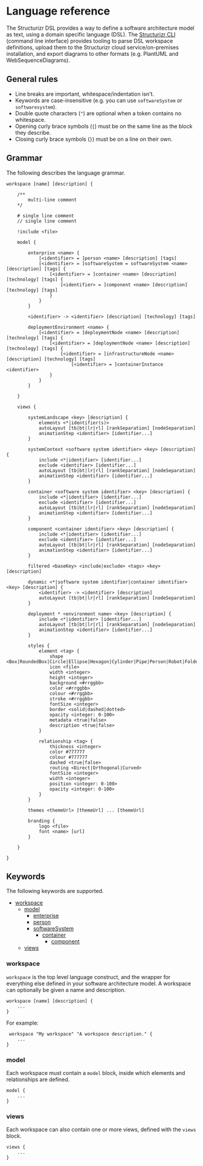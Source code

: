 # Language reference

The Structurizr DSL provides a way to define a software architecture model as text, using a domain specific language (DSL). The [Structurizr CLI](https://github.com/structurizr/cli) (command line interface) provides tooling to parse DSL workspace definitions, upload them to the Structurizr cloud service/on-premises installation, and export diagrams to other formats (e.g. PlantUML and WebSequenceDiagrams).

## General rules

- Line breaks are important, whitespace/indentation isn't.
- Keywords are case-insensitive (e.g. you can use ```softwareSystem``` or ```softwaresystem```).
- Double quote characters (```"```) are optional when a token contains no whitespace.
- Opening curly brace symbols (```{```) must be on the same line as the block they describe.
- Closing curly brace symbols (```}```) must be on a line on their own.

## Grammar

The following describes the language grammar.

```
workspace [name] [description] {

    /**
        multi-line comment
    */

    # single line comment
    // single line comment

    !include <file>

    model {

        enterprise <name> {
            [<identifier> = ]person <name> [description] [tags]
            [<identifier> = ]softwareSystem = softwareSystem <name> [description] [tags] {
                [<identifier> = ]container <name> [description] [technology] [tags] {
                    [<identifier> = ]component <name> [description] [technology] [tags]
                }
            }
        }

        <identifier> -> <identifier> [description] [technology] [tags]

        deploymentEnvironment <name> {
            [<identifier> = ]deploymentNode <name> [description] [technology] [tags] {
                [<identifier> = ]deploymentNode <name> [description] [technology] [tags] {
                    [<identifier> = ]infrastructureNode <name> [description] [technology] [tags]
                        [<identifier> = ]containerInstance <identifier>
                }
            }
        }

    }
         
    views {

        systemLandscape <key> [description] {
            elements <*|identifier(s)>
            autoLayout [tb|bt|lr|rl] [rankSeparation] [nodeSeparation]
            animationStep <identifier> [identifier...]
        }

        systemContext <software system identifier> <key> [description] {
            include <*|identifier> [identifier...]
            exclude <identifier> [identifier...]
            autoLayout [tb|bt|lr|rl] [rankSeparation] [nodeSeparation]
            animationStep <identifier> [identifier...]
        }

        container <software system identifier> <key> [description] {
            include <*|identifier> [identifier...]
            exclude <identifier> [identifier...]
            autoLayout [tb|bt|lr|rl] [rankSeparation] [nodeSeparation]
            animationStep <identifier> [identifier...]
        }

        component <container identifier> <key> [description] {
            include <*|identifier> [identifier...]
            exclude <identifier> [identifier...]
            autoLayout [tb|bt|lr|rl] [rankSeparation] [nodeSeparation]
            animationStep <identifier> [identifier...]
        }

        filtered <baseKey> <include|exclude> <tags> <key> [description]

        dynamic <*|software system identifier|container identifier> <key> [description] {
            <identifier> -> <identifier> [description]
            autoLayout [tb|bt|lr|rl] [rankSeparation] [nodeSeparation]
        }

        deployment * <environment name> <key> [description] {
            include <*|identifier> [identifier...]
            autoLayout [tb|bt|lr|rl] [rankSeparation] [nodeSeparation]
            animationStep <identifier> [identifier...]
        }

        styles {
            element <tag> {
                shape <Box|RoundedBox|Circle|Ellipse|Hexagon|Cylinder|Pipe|Person|Robot|Folder|WebBrowser|MobileDevicePortrait|MobileDeviceLandscape|Component>
                icon <file>
                width <integer>
                height <integer>
                background <#rrggbb>
                color <#rrggbb>
                colour <#rrggbb>
                stroke <#rrggbb>
                fontSize <integer>
                border <solid|dashed|dotted>
                opacity <integer: 0-100>
                metadata <true|false>
                description <true|false>
            }

            relationship <tag> {
                thickness <integer>
                color #777777
                colour #777777
                dashed <true|false>
                routing <Direct|Orthogonal|Curved>
                fontSize <integer>
                width <integer>
                position <integer: 0-100>
                opacity <integer: 0-100>
            }
        }

        themes <themeUrl> [themeUrl] ... [themeUrl]

        branding {
            logo <file>
            font <name> [url]
        }

    }

}
```

## Keywords

The following keywords are supported.

- [workspace](#workspace)
	- [model](#model)
		- [enterprise](#enterprise)
		- [person](#person)
		- [softwareSystem](#softwareSystem)
			- [container](#container)
				- [component](#component)
	- [views](#views)


### workspace

```workspace``` is the top level language construct, and the wrapper for everything else defined in your software architecture model. A workspace can optionally be given a name and description.

```
workspace [name] [description] {
	...
}
```

For example:

```
 workspace "My workspace" "A workspace description." {
	...
}
```

### model

Each workspace must contain a ```model``` block, inside which elements and relationships are defined.

```
model {
	...
}
```

### views

Each workspace can also contain one or more views, defined with the ```views``` block.

```
views {
	...
}
```


